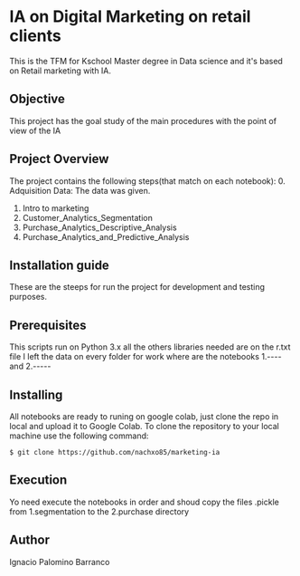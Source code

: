# IA on Digital Marketing on retail clients
This is the TFM for Kschool Master degree in Data science and it's based on Retail marketing with IA.

## Objective
This project has the goal study of the main procedures with the point of view of the IA

## Project Overview
The project contains the following steps(that match on each notebook):
0. Adquisition Data: The data was given.
1. Intro to marketing
2. Customer_Analytics_Segmentation
3. Purchase_Analytics_Descriptive_Analysis
4. Purchase_Analytics_and_Predictive_Analysis

## Installation guide 
These are the steeps for run the project for development and testing purposes.

## Prerequisites
This scripts run on Python 3.x all the others libraries needed are on the r.txt file
I left the data on every folder for work where are the notebooks 1.---- and 2.-----

## Installing
All notebooks are ready to runing on google colab, just clone the repo in local and upload it to Google Colab.
To clone the repository to your local machine use the following command:
```
$ git clone https://github.com/nachxo85/marketing-ia
```

## Execution
Yo need execute the notebooks in order and shoud copy  the files .pickle from 1.segmentation to the 2.purchase directory 

## Author
Ignacio Palomino Barranco